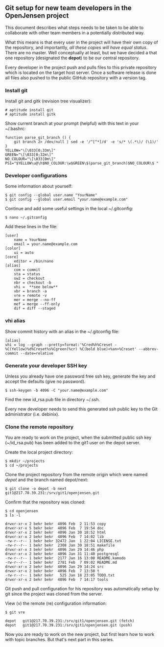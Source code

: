 ## Git setup for new team developers in the OpenJensen project

This document describes what steps needs to be taken to be able to
collaborate with other team members in a potentially distributed way.

What this means is that every user in the project will have their own copy
of the repository, and importantly, *all these copies will have equal status*.
There are no master. Well conceptually at least, but we have decided a
that one repository (designated the **depot**) to be our central repository.

Every developer in the project push and pulls files to this private repository
which is located on the target host server. Once a software release is done
all files also pushed to the public GitHub repository with a version tag.


### Install git

Install git and gitk (revision tree visualizer):

    # aptitude install git
    # aptitude install gitk
    
Show current branch at your prompt (helpful) with this text in your ~/.bashrc:

    function parse_git_branch () {
        git branch 2> /dev/null | sed -e '/^[^*]/d' -e 's/* \(.*\)/ (\1)/'
    }
    YELLOW="\[\033[0;33m\]"
    GREEN="\[\033[0;32m\]"
    NO_COLOUR="\[\033[0m\]"
    PS1="$YELLOW\u@\h$NO_COLOUR:\w$GREEN\$(parse_git_branch)$NO_COLOUR\$ "    
    

### Developer configurations    
    
Some information about yourself:

    $ git config --global user.name "YourName"
    $ git config --global user.email "your.name@example.com"

Continue and add some useful settings in the local ~/.gitconfig:

    $ nano ~/.gitconfig

Add these lines in the file:

    [user]
        name = YourName
        email = your.name@example.com
    [color]
        ui = auto
    [core]
        editor = /bin/nano
    [alias]
        com = commit
        sta = status
        sw2 = checkout
        nbr = checkout -b
        vhi =  **see below**
        vbr = branch -a
        vre = remote -v
        mer = merge --no-ff
        mef = merge --ff-only
        dif = diff --staged


### vhi alias

Show commit history with an alias in the ~/.gitconfig file:

    [alias]
    vhi = log --graph --pretty=format:'%Cred%h%Creset -%C(Yellow)%d%Creset%s%Cgreen(%cr) %C(bold blue)<%an>%Creset' --abbrev-commit --date=relative


### Generate your developer SSH key

Unless you already have one password free ssh key, generate the key and accept
the defaults (give no password).

    $ ssh-keygen -b 4096 -C "your.name@example.com"
    
Find the new id_rsa.pub file in directory ~/.ssh.

Every new developer needs to send this generated ssh public key to the
Git administrator (i.e. debinix).


### Clone the remote repository

You are ready to work on the project, when the submitted public ssh key 
(~/id_rsa.pub) has been added to the git1 user on the depot server.

Create the local project directory:

    $ mkdir ~/projects
    $ cd ~/projects

Clone the project repository from the remote origin which were named *depot*
and the branch named depot/next:

    $ git clone -o depot -b next git1@217.70.39.231:/srv/git1/openjensen.git

Confirm that the repository was cloned:

    $ cd openjensen
    $ ls -l
    
    drwxr-xr-x 2 bekr bekr  4096 Feb  2 11:53 copy
    drwxr-xr-x 5 bekr bekr  4096 Feb  7 19:54 doc
    drwxr-xr-x 2 bekr bekr  4096 Jan 30 18:52 html
    drwxr-xr-x 2 bekr bekr  4096 Feb  7 14:02 lib
    -rw-r--r-- 1 bekr bekr 32472 Jan  1 22:04 LICENSE.txt
    -rw-r--r-- 1 bekr bekr  2308 Jan 30 18:51 makefile
    drwxr-xr-x 3 bekr bekr  4096 Jan 29 14:46 php
    drwxr-xr-x 2 bekr bekr  4096 Jan 31 11:40 postgresql
    -rw-r--r-- 1 bekr bekr  2177 Jan 16 13:00 README.komodo
    -rw-r--r-- 1 bekr bekr  2781 Feb  7 09:02 README.md
    drwxr-xr-x 2 bekr bekr  4096 Jan 29 14:24 src
    drwxr-xr-x 2 bekr bekr  4096 Feb  7 13:50 t
    -rw-r--r-- 1 bekr bekr   525 Jan 18 23:05 TODO.txt
    drwxr-xr-x 2 bekr bekr  4096 Feb  7 14:17 tools

Git push and pull configuration for his repository was automatically setup
by git since the project was cloned from the server.

View (v) the remote (re) configuration information:

    $ git vre
    
    depot	git1@217.70.39.231:/srv/git1/openjensen.git (fetch)
    depot	git1@217.70.39.231:/srv/git1/openjensen.git (push)

Now you are ready to work on the new project, but first learn how to work
with topic branches. But that's next part in this series.
